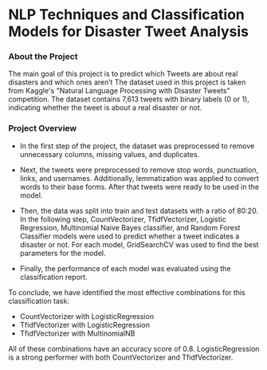 # NLP Techniques and Classification Models for Disaster Tweet Analysis

### About the Project

The main goal of this project is to predict which Tweets are about real disasters and which ones aren’t
The dataset used in this project is taken from Kaggle's "Natural Language Processing with Disaster Tweets" competition. 
The dataset contains 7,613 tweets with binary labels (0 or 1), indicating whether the tweet is about a real disaster or not.

### Project Overview

- In the first step of the project, the dataset was preprocessed to remove unnecessary columns, missing values, and duplicates.

- Next, the tweets were preprocessed to remove stop words, punctuation, links, and usernames. Additionally, lemmatization was applied to convert words to their base forms. After that tweets were ready to be used in the model.

- Then, the data was split into train and test datasets with a ratio of 80:20. In the following step, CountVectorizer, TfidfVectorizer, Logistic Regression, Multinomial Naive Bayes classifier, and Random Forest Classifier models were used to predict whether a tweet indicates a disaster or not. 
For each model, GridSearchCV was used to find the best parameters for the model.

- Finally, the performance of each model was evaluated using the classification report.

To conclude, we have identified the most effective combinations for this classification task:

- CountVectorizer with LogisticRegression
- TfidfVectorizer with LogisticRegression
- TfidfVectorizer with MultinomialNB

All of these combinations have an accuracy score of 0.8. LogisticRegression is a strong performer with both CountVectorizer and TfidfVectorizer.
